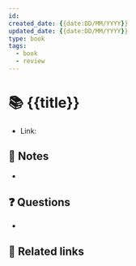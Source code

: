 ```yaml
---
id:
created_date: {{date:DD/MM/YYYY}}
updated_date: {{date:DD/MM/YYYY}}
type: book
tags: 
  - book
  - review
---
```


# 📚 {{title}} 
- Link: 
## 📝 Notes
- 

## ❓ Questions
- 

## 🔗 Related links
